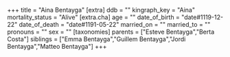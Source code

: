 +++
title = "Aina Bentayga"
[extra]
ddb = ""
kingraph_key = "Aina"
mortality_status = "Alive"
[extra.cha]
age = ""
date_of_birth = "date#1119-12-22"
date_of_death = "date#1191-05-22"
married_on = ""
married_to = ""
pronouns = ""
sex = ""
[taxonomies]
parents = ["Esteve Bentayga","Berta Costa"]
siblings = ["Emma Bentayga","Guillem Bentayga","Jordi Bentayga","Matteo Bentayga"]
+++

